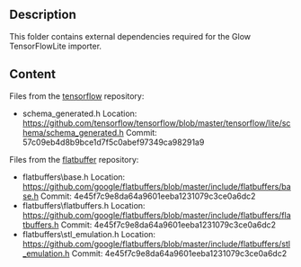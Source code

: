 ## Description

This folder contains external dependencies required for the Glow TensorFlowLite
importer.

## Content

Files from the [tensorflow](https://github.com/tensorflow/tensorflow) repository:
- schema_generated.h
  Location: https://github.com/tensorflow/tensorflow/blob/master/tensorflow/lite/schema/schema_generated.h
  Commit: 57c09eb4d8b9bce1d7f5c0abef97349ca98291a9

Files from the [flatbuffer](https://github.com/google/flatbuffers) repository:
- flatbuffers\base.h
  Location: https://github.com/google/flatbuffers/blob/master/include/flatbuffers/base.h
  Commit: 4e45f7c9e8da64a9601eeba1231079c3ce0a6dc2
- flatbuffers\flatbuffers.h
  Location: https://github.com/google/flatbuffers/blob/master/include/flatbuffers/flatbuffers.h
  Commit: 4e45f7c9e8da64a9601eeba1231079c3ce0a6dc2
- flatbuffers\stl_emulation.h
  Location: https://github.com/google/flatbuffers/blob/master/include/flatbuffers/stl_emulation.h
  Commit: 4e45f7c9e8da64a9601eeba1231079c3ce0a6dc2
